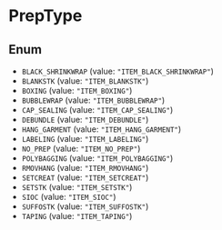 # PrepType

## Enum

* `BLACK_SHRINKWRAP` (value: `"ITEM_BLACK_SHRINKWRAP"`)
* `BLANKSTK` (value: `"ITEM_BLANKSTK"`)
* `BOXING` (value: `"ITEM_BOXING"`)
* `BUBBLEWRAP` (value: `"ITEM_BUBBLEWRAP"`)
* `CAP_SEALING` (value: `"ITEM_CAP_SEALING"`)
* `DEBUNDLE` (value: `"ITEM_DEBUNDLE"`)
* `HANG_GARMENT` (value: `"ITEM_HANG_GARMENT"`)
* `LABELING` (value: `"ITEM_LABELING"`)
* `NO_PREP` (value: `"ITEM_NO_PREP"`)
* `POLYBAGGING` (value: `"ITEM_POLYBAGGING"`)
* `RMOVHANG` (value: `"ITEM_RMOVHANG"`)
* `SETCREAT` (value: `"ITEM_SETCREAT"`)
* `SETSTK` (value: `"ITEM_SETSTK"`)
* `SIOC` (value: `"ITEM_SIOC"`)
* `SUFFOSTK` (value: `"ITEM_SUFFOSTK"`)
* `TAPING` (value: `"ITEM_TAPING"`)
